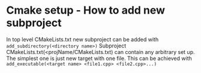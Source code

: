 # Cmake setup - How to add new subproject
In top level CMakeLists.txt new subproject can be added with `add_subdirectory(<directory name>)`
Subproject CMakeLists.txt(<projName/CMakeLists.txt) can contain any arbitrary set up.
The simplest one is just new target with one file. 
This can be achieved with `add_executable(<target name> <file1.cpp> <file2.cpp>...)` 

